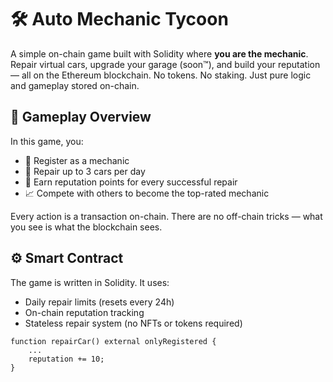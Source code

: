 # 🛠️ Auto Mechanic Tycoon  

A simple on-chain game built with Solidity where **you are the mechanic**. Repair virtual cars, upgrade your garage (soon™), and build your reputation — all on the Ethereum blockchain. No tokens. No staking. Just pure logic and gameplay stored on-chain.

## 🚗 Gameplay Overview

In this game, you:

- 🔧 Register as a mechanic
- 🧰 Repair up to 3 cars per day 
- 🌟 Earn reputation points for every successful repair
- 📈 Compete with others to become the top-rated mechanic 

Every action is a transaction on-chain. There are no off-chain tricks — what you see is what the blockchain sees.

## ⚙️ Smart Contract
 
The game is written in Solidity. It uses:
- Daily repair limits (resets every 24h) 
- On-chain reputation tracking
- Stateless repair system (no NFTs or tokens required)

```solidity
function repairCar() external onlyRegistered {
    ...
    reputation += 10;
}
